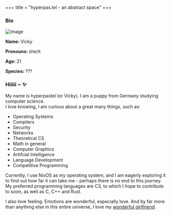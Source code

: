 +++
title = "hyperpas.tel - an abstract space"
+++

<div class="box content">
    <div class="info-box">
        <h3>Bio</h3>
        <img src="/image/selfie.png" alt="image">
        <p><strong>Name: </strong>Vicky</p>
        <p><strong>Pronouns: </strong>she/it</p>
        <p><strong>Age: </strong>21</p>
        <p><strong>Species: </strong>???</p>
    </div>
    <div class="main-content">
        <h3>Hiiiii ~ ✨</h3>
        <p>
            My name is hyperpastel (or Vicky). I am a puppy from Germany studying computer science.</br>
            I love knowing, I am curious about a great many things, such as:
        </p>
        <div class="interests">
            <ul>
                <li>Operating Systems</li>
                <li>Compilers</li>
                <li>Security</li>
                <li>Networks</li>
                <li>Theoretical CS</li>
                <li>Math in general</li>
                <li>Computer Graphics</li>
                <li>Artifcial Intelligence</li>
                <li>Language Development</li>
                <li>Competitive Programming</li>
            </ul>
        </div>
        <p>
            Currently, I use NixOS as my operating system, and I am eagerly exploring it to find out how far it can take me - 
            perhaps there is no end to this journey.
            </br>
            My preferred programming languages are C3, to which I hope to contribute to soon, as well as C, C++ and Rust.
        </p>
        <p>
            I also love feeling. Emotions are wonderful, especially love. And by far more than anything else in this entire universe, 
            I love my <a href="/poem">wonderful girlfriend</a>.
        </p>
    </div>
</div>
